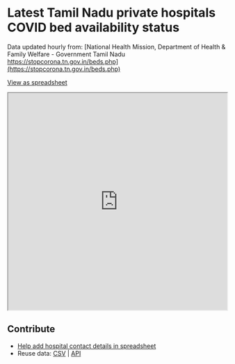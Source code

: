 # Latest Tamil Nadu private hospitals COVID bed availability status

Data updated hourly from: [National Health Mission, Department of Health & Family Welfare - Government Tamil Nadu https://stopcorona.tn.gov.in/beds.php](https://stopcorona.tn.gov.in/beds.php)


[View as spreadsheet](https://docs.google.com/spreadsheets/d/1t75_AfDuf46_aK6RwqUwZGpZV4dv9y0SWaI9pnJRAco/edit#gid=2141296668)
<iframe src="https://docs.google.com/spreadsheets/d/e/2PACX-1vTijQm1kyk2SYrUIucn90qsmhc-y1GuYxiOUBgLZeh1B49bYZ0YYIcrGCO28sAQff_8HCSOA-Z7SV8L/pubhtml?widget=true&amp;headers=false" style="width: 100%;height: 500px;"></iframe>

## Contribute

- [Help add hospital contact details in spreadsheet](https://docs.google.com/spreadsheets/d/1t75_AfDuf46_aK6RwqUwZGpZV4dv9y0SWaI9pnJRAco/edit#gid=2141296668&fvid=1083181629)
- Reuse data: [CSV](https://github.com/stopcoronatn/stopcoronatn.github.io/blob/main/data/beds.csv) | [API](https://raw.githack.com/stopcoronatn/stopcoronatn.github.io/main/data/beds.csv)



<!-- Global site tag (gtag.js) - Google Analytics -->
<script async src="https://www.googletagmanager.com/gtag/js?id=G-KHPFGREVD9"></script>
<script>
  window.dataLayer = window.dataLayer || [];
  function gtag(){dataLayer.push(arguments);}
  gtag('js', new Date());

  gtag('config', 'G-KHPFGREVD9');
</script>
